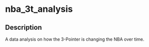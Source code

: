 # nba_3t_analysis
## Description
A data analysis on how the 3-Pointer is changing the NBA over time.
